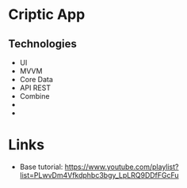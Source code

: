 #  Criptic App

## Technologies
- UI
- MVVM
- Core Data
- API REST
- Combine
- 
- 

# Links
- Base tutorial: https://www.youtube.com/playlist?list=PLwvDm4Vfkdphbc3bgy_LpLRQ9DDfFGcFu
